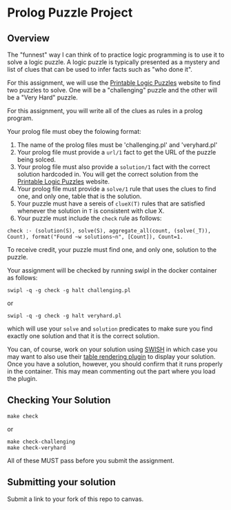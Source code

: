 # Prolog Puzzle Project

## Overview
The "funnest" way I can think of to practice logic programming is to use it to solve a logic puzzle. 
A logic puzzle is typically presented as a mystery and list of clues that can be used to infer facts such as "who done it". 

For this assignment, we will use the [Printable Logic Puzzles](https://www.printable-puzzles.com/printable-logic-puzzles.php) website to find two puzzles to solve. One will be a "challenging" puzzle and the other will be a "Very Hard" puzzle. 


For this assignment, you will write all of the clues as rules in a prolog program. 

Your prolog file must obey the folowing format:

1.  The name of the prolog files must be 'challenging.pl' and 'veryhard.pl' 
2.  Your prolog file must provide a `url/1` fact to get the URL of the puzzle being solced. 
3.  Your prolog file must also provide a `solution/1` fact with the correct solution hardcoded in. You will get the correct solution from the [Printable Logic Puzzles](https://www.printable-puzzles.com/printable-logic-puzzles.php) website.
4.  Your prolog file must provide a `solve/1` rule that uses the clues to find one, and only one, table that is the solution. 
5.  Your puzzle must have a sereis of `clueX(T)` rules that are satisfied whenever the solution in `T` is consistent with clue X.  
6.  Your puzzle must include the `check` rule as follows:
```
check :- (solution(S), solve(S), aggregate_all(count, (solve(_T)), Count), format("Found ~w solutions~n", [Count]), Count=1. 
```


To receive credit, your puzzle must find one, and only one, solution to the puzzle. 

Your assignment will be checked by running swipl in the docker container as follows:

```
swipl -q -g check -g halt challenging.pl 
```
or 
```
swipl -q -g check -g halt veryhard.pl 
```

which will use your `solve` and `solution` predicates to make sure you find exactly one solution and that it is the correct solution. 

You can, of course, work on your solution using  [SWISH](https://swish.swi-prolog.org/) in which case you may want to also use their [table rendering plugin](https://swish.swi-prolog.org/example/render_table.swinb) to display your solution.  Once you have a solution, however, you should confirm that it runs properly in the container. This may mean commenting out the part where you load the plugin. 

## Checking Your Solution

```
make check
```
or 
```
make check-challenging
make check-veryhard
```

All of these MUST pass before you submit the assignment. 

## Submitting your solution

Submit a link to your fork of this repo to canvas. 



